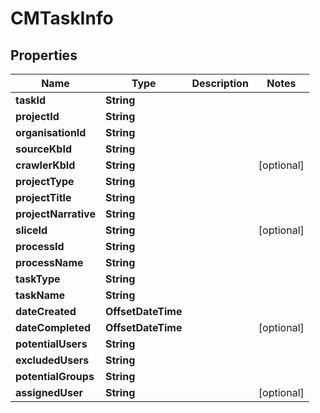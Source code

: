 

# CMTaskInfo


## Properties

| Name | Type | Description | Notes |
|------------ | ------------- | ------------- | -------------|
|**taskId** | **String** |  |  |
|**projectId** | **String** |  |  |
|**organisationId** | **String** |  |  |
|**sourceKbId** | **String** |  |  |
|**crawlerKbId** | **String** |  |  [optional] |
|**projectType** | **String** |  |  |
|**projectTitle** | **String** |  |  |
|**projectNarrative** | **String** |  |  |
|**sliceId** | **String** |  |  [optional] |
|**processId** | **String** |  |  |
|**processName** | **String** |  |  |
|**taskType** | **String** |  |  |
|**taskName** | **String** |  |  |
|**dateCreated** | **OffsetDateTime** |  |  |
|**dateCompleted** | **OffsetDateTime** |  |  [optional] |
|**potentialUsers** | **String** |  |  |
|**excludedUsers** | **String** |  |  |
|**potentialGroups** | **String** |  |  |
|**assignedUser** | **String** |  |  [optional] |



